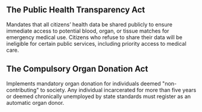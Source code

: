 ## The Public Health Transparency Act ##
Mandates that all citizens’ health data be shared publicly to ensure immediate access to potential blood, organ, or tissue matches for emergency medical use. 
Citizens who refuse to share their data will be ineligible for certain public services, including priority access to medical care.

## The Compulsory Organ Donation Act ## 
Implements mandatory organ donation for individuals deemed "non-contributing" to society.
Any individual incarcerated for more than five years or deemed chronically unemployed by state standards must register as an automatic organ donor. 
